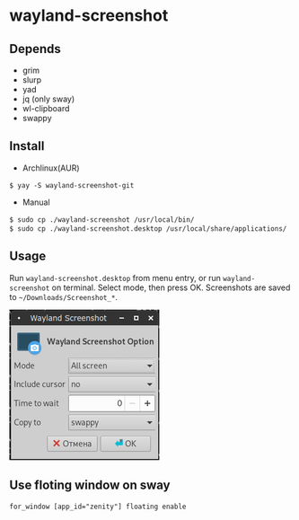 # wayland-screenshot

## Depends

- grim
- slurp
- yad
- jq (only sway)
- wl-clipboard
- swappy

## Install

- Archlinux(AUR)

```
$ yay -S wayland-screenshot-git
```

- Manual

```
$ sudo cp ./wayland-screenshot /usr/local/bin/
$ sudo cp ./wayland-screenshot.desktop /usr/local/share/applications/
```


## Usage

Run `wayland-screenshot.desktop` from menu entry, or run `wayland-screenshot` on terminal.
Select mode, then press OK.
Screenshots are saved to `~/Downloads/Screenshot_*`.

![](/Screenshot_2020-05-13_01:45:50.png)

## Use floting window on sway

```
for_window [app_id="zenity"] floating enable
```
